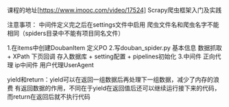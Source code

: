 课程的地址[https://www.imooc.com/video/17524]
Scrapy爬虫框架入门及实践

注意事项：
中间件定义完之后在settings文件中启用
爬虫文件名和爬虫名字不能相同（spiders目录中不能有项目同名文件）


1.在items中创建DoubanItem  定义PO
2.写douban_spider.py
基本信息
数据抓取 + XPath
下页回调
存入数据库 + setting配置 + pipelines初始化
3.中间件
正向代理 ip中间件
用户代理UserAgent

yield和return：yield可以在返回一组数据后再处理下一组数据，减少了内存的浪费
有返回数据的作用，不同在于yield在返回值后还可以继续运行接下来的代码，而return在返回后就不执行代码

